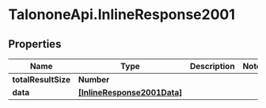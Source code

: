 # TalononeApi.InlineResponse2001

## Properties
Name | Type | Description | Notes
------------ | ------------- | ------------- | -------------
**totalResultSize** | **Number** |  | 
**data** | [**[InlineResponse2001Data]**](InlineResponse2001Data.md) |  | 


